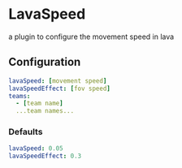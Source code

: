 # LavaSpeed

a plugin to configure the movement speed in lava

## Configuration

```yaml
lavaSpeed: [movement speed]
lavaSpeedEffect: [fov speed]
teams:
  - [team name]
  ...team names...
```

### Defaults
```yaml
lavaSpeed: 0.05
lavaSpeedEffect: 0.3
```
